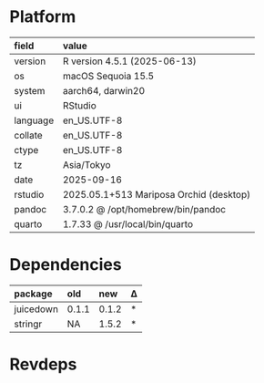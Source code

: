 # Platform

|field    |value                                   |
|:--------|:---------------------------------------|
|version  |R version 4.5.1 (2025-06-13)            |
|os       |macOS Sequoia 15.5                      |
|system   |aarch64, darwin20                       |
|ui       |RStudio                                 |
|language |en_US.UTF-8                             |
|collate  |en_US.UTF-8                             |
|ctype    |en_US.UTF-8                             |
|tz       |Asia/Tokyo                              |
|date     |2025-09-16                              |
|rstudio  |2025.05.1+513 Mariposa Orchid (desktop) |
|pandoc   |3.7.0.2 @ /opt/homebrew/bin/pandoc      |
|quarto   |1.7.33 @ /usr/local/bin/quarto          |

# Dependencies

|package   |old   |new   |Δ  |
|:---------|:-----|:-----|:--|
|juicedown |0.1.1 |0.1.2 |*  |
|stringr   |NA    |1.5.2 |*  |

# Revdeps

